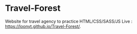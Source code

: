 # Travel-Forest
Website for travel agency to practice HTML/CSS/SASS/JS
Live : https://loonyt.github.io/Travel-Forest/.
